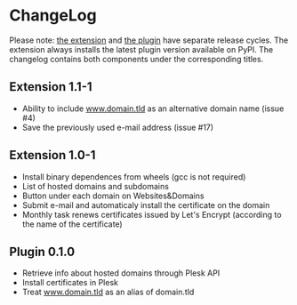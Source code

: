 # ChangeLog

Please note:
[the extension](https://ext.plesk.com/packages/f6847e61-33a7-4104-8dc9-d26a0183a8dd-letsencrypt) and [the plugin](https://pypi.python.org/pypi/letsencrypt-plesk) have separate release cycles.
The extension always installs the latest plugin version available on PyPI.
The changelog contains both components under the corresponding titles.

## Extension 1.1-1
* Ability to include www.domain.tld as an alternative domain name (issue #4)
* Save the previously used e-mail address (issue #17)

## Extension 1.0-1
* Install binary dependences from wheels (gcc is not required)
* List of hosted domains and subdomains
* Button under each domain on Websites&Domains
* Submit e-mail and automaticaly install the certificate on the domain
* Monthly task renews certificates issued by Let's Encrypt (according to the name of the certificate)

## Plugin 0.1.0
* Retrieve info about hosted domains through Plesk API
* Install certificates in Plesk
* Treat www.domain.tld as an alias of domain.tld
